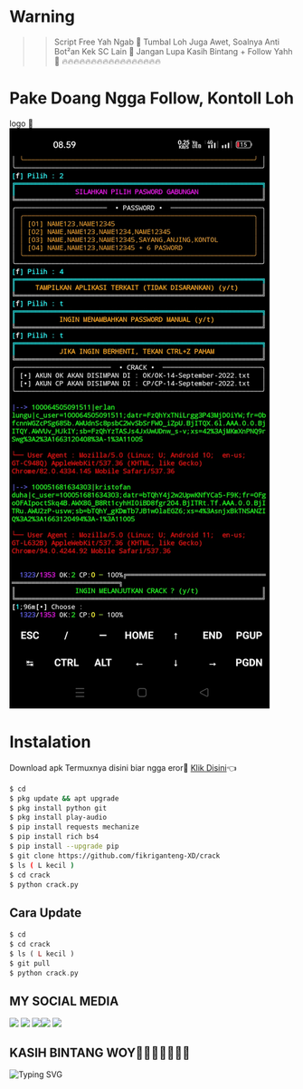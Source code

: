 # Warning
>> Script Free Yah Ngab 🤗
>> Tumbal Loh Juga Awet, Soalnya Anti Bot²an Kek SC Lain 🗿
>> Jangan Lupa Kasih Bintang + Follow Yahh 🖕
>> 🔥🔥🔥🔥🔥🔥🔥🔥🔥🔥🔥🔥🔥🔥🔥🔥🔥
# Pake Doang Ngga Follow, Kontoll Loh
logo 🌟
![deskripsi gambar](https://github.com/Syafii-XD/crack3/blob/main/data/Screenshot_2022-09-14-08-59-28-85_84d3000e3f4017145260f7618db1d683.jpg)
# Instalation
Download apk Termuxnya disini biar ngga eror🌟
[Klik Disini](https://f-droid.org/repo/com.termux_118.apk)👈
```bash
$ cd
$ pkg update && apt upgrade
$ pkg install python git
$ pkg install play-audio
$ pip install requests mechanize
$ pip install rich bs4
$ pip install --upgrade pip
$ git clone https://github.com/fikriganteng-XD/crack
$ ls ( L kecil )
$ cd crack
$ python crack.py
```
## Cara Update
```php
$ cd
$ cd crack
$ ls ( L kecil )
$ git pull
$ python crack.py
```
## MY SOCIAL MEDIA
[![](https://img.shields.io/badge/Github-black?logo=Github&logoColor=black&labelColor=white)](https://github.com/Al-Vino) [![](https://img.shields.io/badge/Twitter-blue?logo=Twitter&logoColor=White&labelColor=white)](https://mobile.twitter.com/AdjAlvino)
[![](https://img.shields.io/badge/Facebook-blue?logo=Facebook&logoColor=blue&labelColor=white)](https://www.facebook.com/mhfidz.xy)[![](https://img.shields.io/badge/Instagram-red?logo=Instagram&logoColor=red&labelColor=white)](https://www.instagram.com/mhff_xy) [![](https://img.shields.io/badge/Whatsapp-CHAT-red?logo=Whatsapp&logoColor=Brightgreen&labelColor=white)](https://wa.me/17154739342text=Asalamualaikum+kak+Vino+ganteng)
## KASIH BINTANG WOY🌟🌟🌟🌟🌟🌟🌟
![Typing SVG](https://readme-typing-svg.herokuapp.com?lines=Selamat+Bersenang-senang....!+)
